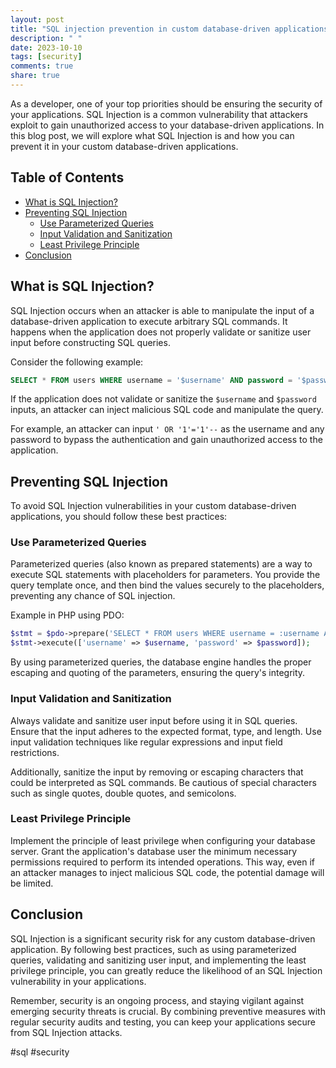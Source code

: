 ```yaml
---
layout: post
title: "SQL injection prevention in custom database-driven applications."
description: " "
date: 2023-10-10
tags: [security]
comments: true
share: true
---
```


As a developer, one of your top priorities should be ensuring the security of your applications. SQL Injection is a common vulnerability that attackers exploit to gain unauthorized access to your database-driven applications. In this blog post, we will explore what SQL Injection is and how you can prevent it in your custom database-driven applications.

## Table of Contents
- [What is SQL Injection?](#what-is-sql-injection)
- [Preventing SQL Injection](#preventing-sql-injection)
  - [Use Parameterized Queries](#use-parameterized-queries)
  - [Input Validation and Sanitization](#input-validation-and-sanitization)
  - [Least Privilege Principle](#least-privilege-principle)
- [Conclusion](#conclusion)

## What is SQL Injection?

SQL Injection occurs when an attacker is able to manipulate the input of a database-driven application to execute arbitrary SQL commands. It happens when the application does not properly validate or sanitize user input before constructing SQL queries.

Consider the following example:

```sql
SELECT * FROM users WHERE username = '$username' AND password = '$password'
```

If the application does not validate or sanitize the `$username` and `$password` inputs, an attacker can inject malicious SQL code and manipulate the query.

For example, an attacker can input `' OR '1'='1'--` as the username and any password to bypass the authentication and gain unauthorized access to the application.

## Preventing SQL Injection

To avoid SQL Injection vulnerabilities in your custom database-driven applications, you should follow these best practices:

### Use Parameterized Queries

Parameterized queries (also known as prepared statements) are a way to execute SQL statements with placeholders for parameters. You provide the query template once, and then bind the values securely to the placeholders, preventing any chance of SQL injection.

Example in PHP using PDO:

```php
$stmt = $pdo->prepare('SELECT * FROM users WHERE username = :username AND password = :password');
$stmt->execute(['username' => $username, 'password' => $password]);
```

By using parameterized queries, the database engine handles the proper escaping and quoting of the parameters, ensuring the query's integrity.

### Input Validation and Sanitization

Always validate and sanitize user input before using it in SQL queries. Ensure that the input adheres to the expected format, type, and length. Use input validation techniques like regular expressions and input field restrictions.

Additionally, sanitize the input by removing or escaping characters that could be interpreted as SQL commands. Be cautious of special characters such as single quotes, double quotes, and semicolons.

### Least Privilege Principle

Implement the principle of least privilege when configuring your database server. Grant the application's database user the minimum necessary permissions required to perform its intended operations. This way, even if an attacker manages to inject malicious SQL code, the potential damage will be limited.

## Conclusion

SQL Injection is a significant security risk for any custom database-driven application. By following best practices, such as using parameterized queries, validating and sanitizing user input, and implementing the least privilege principle, you can greatly reduce the likelihood of an SQL Injection vulnerability in your applications.

Remember, security is an ongoing process, and staying vigilant against emerging security threats is crucial. By combining preventive measures with regular security audits and testing, you can keep your applications secure from SQL Injection attacks.

#sql #security